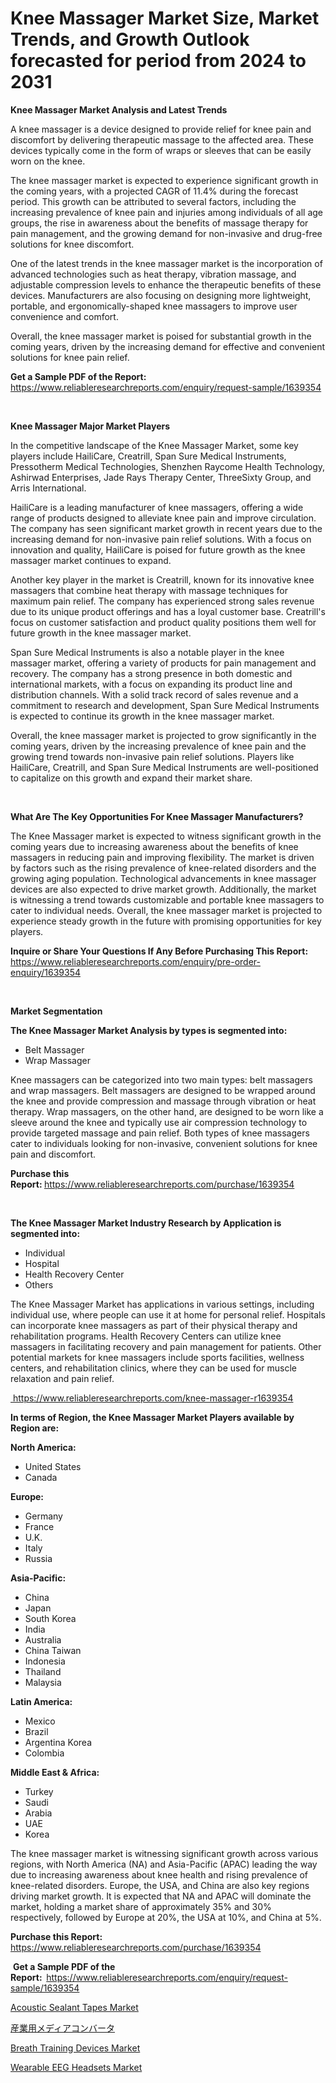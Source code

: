 <p><h1>Knee Massager Market Size, Market Trends, and Growth Outlook forecasted for period from 2024 to 2031</h1></p><p><strong>Knee Massager Market Analysis and Latest Trends</strong></p>
<p><p>A knee massager is a device designed to provide relief for knee pain and discomfort by delivering therapeutic massage to the affected area. These devices typically come in the form of wraps or sleeves that can be easily worn on the knee.</p><p>The knee massager market is expected to experience significant growth in the coming years, with a projected CAGR of 11.4% during the forecast period. This growth can be attributed to several factors, including the increasing prevalence of knee pain and injuries among individuals of all age groups, the rise in awareness about the benefits of massage therapy for pain management, and the growing demand for non-invasive and drug-free solutions for knee discomfort.</p><p>One of the latest trends in the knee massager market is the incorporation of advanced technologies such as heat therapy, vibration massage, and adjustable compression levels to enhance the therapeutic benefits of these devices. Manufacturers are also focusing on designing more lightweight, portable, and ergonomically-shaped knee massagers to improve user convenience and comfort.</p><p>Overall, the knee massager market is poised for substantial growth in the coming years, driven by the increasing demand for effective and convenient solutions for knee pain relief.</p></p>
<p><strong>Get a Sample PDF of the Report:&nbsp;</strong> <a href="https://www.reliableresearchreports.com/enquiry/request-sample/1639354">https://www.reliableresearchreports.com/enquiry/request-sample/1639354</a></p>
<p>&nbsp;</p>
<p><strong>Knee Massager Major Market Players</strong></p>
<p><p>In the competitive landscape of the Knee Massager Market, some key players include HailiCare, Creatrill, Span Sure Medical Instruments, Pressotherm Medical Technologies, Shenzhen Raycome Health Technology, Ashirwad Enterprises, Jade Rays Therapy Center, ThreeSixty Group, and Arris International. </p><p>HailiCare is a leading manufacturer of knee massagers, offering a wide range of products designed to alleviate knee pain and improve circulation. The company has seen significant market growth in recent years due to the increasing demand for non-invasive pain relief solutions. With a focus on innovation and quality, HailiCare is poised for future growth as the knee massager market continues to expand.</p><p>Another key player in the market is Creatrill, known for its innovative knee massagers that combine heat therapy with massage techniques for maximum pain relief. The company has experienced strong sales revenue due to its unique product offerings and has a loyal customer base. Creatrill's focus on customer satisfaction and product quality positions them well for future growth in the knee massager market.</p><p>Span Sure Medical Instruments is also a notable player in the knee massager market, offering a variety of products for pain management and recovery. The company has a strong presence in both domestic and international markets, with a focus on expanding its product line and distribution channels. With a solid track record of sales revenue and a commitment to research and development, Span Sure Medical Instruments is expected to continue its growth in the knee massager market.</p><p>Overall, the knee massager market is projected to grow significantly in the coming years, driven by the increasing prevalence of knee pain and the growing trend towards non-invasive pain relief solutions. Players like HailiCare, Creatrill, and Span Sure Medical Instruments are well-positioned to capitalize on this growth and expand their market share.</p></p>
<p>&nbsp;</p>
<p><strong>What Are The Key Opportunities For Knee Massager Manufacturers?</strong></p>
<p><p>The Knee Massager market is expected to witness significant growth in the coming years due to increasing awareness about the benefits of knee massagers in reducing pain and improving flexibility. The market is driven by factors such as the rising prevalence of knee-related disorders and the growing aging population. Technological advancements in knee massager devices are also expected to drive market growth. Additionally, the market is witnessing a trend towards customizable and portable knee massagers to cater to individual needs. Overall, the knee massager market is projected to experience steady growth in the future with promising opportunities for key players.</p></p>
<p><strong>Inquire or Share Your Questions If Any Before Purchasing This Report:</strong> <a href="https://www.reliableresearchreports.com/enquiry/pre-order-enquiry/1639354">https://www.reliableresearchreports.com/enquiry/pre-order-enquiry/1639354</a></p>
<p>&nbsp;</p>
<p><strong>Market Segmentation</strong></p>
<p><strong>The Knee Massager Market Analysis by types is segmented into:</strong></p>
<p><ul><li>Belt Massager</li><li>Wrap Massager</li></ul></p>
<p><p>Knee massagers can be categorized into two main types: belt massagers and wrap massagers. Belt massagers are designed to be wrapped around the knee and provide compression and massage through vibration or heat therapy. Wrap massagers, on the other hand, are designed to be worn like a sleeve around the knee and typically use air compression technology to provide targeted massage and pain relief. Both types of knee massagers cater to individuals looking for non-invasive, convenient solutions for knee pain and discomfort.</p></p>
<p><strong>Purchase this Report:&nbsp;</strong><a href="https://www.reliableresearchreports.com/purchase/1639354">https://www.reliableresearchreports.com/purchase/1639354</a></p>
<p>&nbsp;</p>
<p><strong>The Knee Massager Market Industry Research by Application is segmented into:</strong></p>
<p><ul><li>Individual</li><li>Hospital</li><li>Health Recovery Center</li><li>Others</li></ul></p>
<p><p>The Knee Massager Market has applications in various settings, including individual use, where people can use it at home for personal relief. Hospitals can incorporate knee massagers as part of their physical therapy and rehabilitation programs. Health Recovery Centers can utilize knee massagers in facilitating recovery and pain management for patients. Other potential markets for knee massagers include sports facilities, wellness centers, and rehabilitation clinics, where they can be used for muscle relaxation and pain relief.</p></p>
<p><a href="https://www.reliableresearchreports.com/knee-massager-r1639354">&nbsp;https://www.reliableresearchreports.com/knee-massager-r1639354</a></p>
<p><strong>In terms of Region, the Knee Massager Market Players available by Region are:</strong></p>
<p>
    <p> <strong> North America: </strong>
        <ul>
            <li>United States</li>
            <li>Canada</li>
        </ul>
        </p> 
    <p> <strong> Europe: </strong>
        <ul>
            <li>Germany</li>
            <li>France</li>
            <li>U.K.</li>
            <li>Italy</li>
            <li>Russia</li>
        </ul>
        </p> 
    <p> <strong> Asia-Pacific: </strong>
        <ul>
            <li>China</li>
            <li>Japan</li>
            <li>South Korea</li>
            <li>India</li>
            <li>Australia</li>
            <li>China Taiwan</li>
            <li>Indonesia</li>
            <li>Thailand</li>
            <li>Malaysia</li>
        </ul>
        </p> 
    <p> <strong> Latin America: </strong>
        <ul>
            <li>Mexico</li>
            <li>Brazil</li>
            <li>Argentina Korea</li>
            <li>Colombia</li>
        </ul>
        </p> 
    <p> <strong> Middle East & Africa: </strong>
        <ul>
            <li>Turkey</li>
            <li>Saudi</li>
            <li>Arabia</li>
            <li>UAE</li>
            <li>Korea</li>
        </ul>
    </p>
    </p>
<p><p>The knee massager market is witnessing significant growth across various regions, with North America (NA) and Asia-Pacific (APAC) leading the way due to increasing awareness about knee health and rising prevalence of knee-related disorders. Europe, the USA, and China are also key regions driving market growth. It is expected that NA and APAC will dominate the market, holding a market share of approximately 35% and 30% respectively, followed by Europe at 20%, the USA at 10%, and China at 5%.</p></p>
<p><strong>Purchase this Report: </strong><a href="https://www.reliableresearchreports.com/purchase/1639354">https://www.reliableresearchreports.com/purchase/1639354</a></p>
<p>&nbsp;<strong>Get a Sample PDF of the Report:&nbsp;&nbsp;</strong><a href="https://www.reliableresearchreports.com/enquiry/request-sample/1639354">https://www.reliableresearchreports.com/enquiry/request-sample/1639354</a></p>
<p><strong></strong></p>
<p><p><a href="https://issuu.com/reportprime-2/docs/acoustic-sealant-tapes-market-size-2030.pptx">Acoustic Sealant Tapes Market</a></p><p><a href="https://github.com/SarahFahey88/Market-Research-Report-List-1/blob/main/913399651110.md">産業用メディアコンバータ</a></p><p><a href="https://github.com/okotobwrhuteie/Market-Research-Report-List-2/blob/main/breath-training-devices-market.md">Breath Training Devices Market</a></p><p><a href="https://github.com/LeilaniWyman2021/Market-Research-Report-List-1/blob/main/wearable-eeg-headsets-market.md">Wearable EEG Headsets Market</a></p></p>